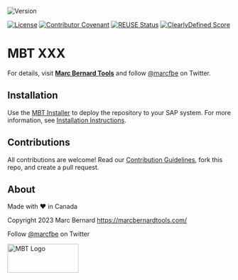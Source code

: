 ![Version](https://img.shields.io/endpoint?url=https%3A%2F%2Fshield.abap.space%2Fversion-shield-json%2Fgithub%2FMarc-Bernard-Tools%2FMBT-XXX%2Fsrc%2Ftools%2F%2523mbtools%2523cl_tool_bc.clas.abap&label=Version&color=blue)

[![License](https://img.shields.io/github/license/Marc-Bernard-Tools/MBT-XXX?label=License&color=green)](LICENSE)
[![Contributor Covenant](https://img.shields.io/badge/Contributor%20Covenant-2.1-4baaaa.svg?color=green)](https://github.com/Marc-Bernard-Tools/.github/blob/main/CODE_OF_CONDUCT.md)
[![REUSE Status](https://api.reuse.software/badge/github.com/Marc-Bernard-Tools/MBT-XXX?color=success)](https://api.reuse.software/info/github.com/Marc-Bernard-Tools/MBT-XXX)
[![ClearlyDefined Score](https://img.shields.io/clearlydefined/score/git/github/marc-bernard-tools/MBT-XXX/commit?label=ClearlyDefined%20Score)](https://clearlydefined.io/definitions/git/github/marc-bernard-tools/MBT-XXX/commit)

# MBT XXX

<description>

For details, visit **[Marc Bernard Tools](https://marcbernardtools.com/downloads/mbt-xxx)** and follow [@marcfbe](https://twitter.com/marcfbe) on Twitter.

<images>

## Installation

Use the [MBT Installer](https://marcbernardtools.com/downloads/mbt-installer/) to deploy the repository to your SAP system. For more information, see [Installation Instructions](https://marcbernardtools.com/docs/marc-bernard-tools/installation/).

## Contributions

All contributions are welcome! Read our [Contribution Guidelines](CONTRIBUTING.md), fork this repo, and create a pull request.

## About

Made with :heart: in Canada

Copyright 2023 Marc Bernard <https://marcbernardtools.com/>

Follow [@marcfbe](https://twitter.com/marcfbe) on Twitter

<p><a href="https://marcbernardtools.com/"><img width="160" height="65" src="https://marcbernardtools.com/info/MBT_Logo_640x250_on_Gray.png" alt="MBT Logo"></a></p>
